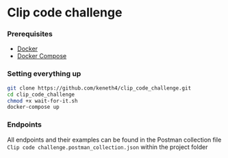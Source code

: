 # Clip code challenge

### Prerequisites
- [Docker](https://docs.docker.com/get-docker/)
- [Docker Compose](https://docs.docker.com/compose/install/)

### Setting everything up
```bash
git clone https://github.com/keneth4/clip_code_challenge.git
cd clip_code_challenge
chmod +x wait-for-it.sh
docker-compose up
```

### Endpoints
All endpoints and their examples can be found in the Postman collection file `Clip code challenge.postman_collection.json` within the project folder
